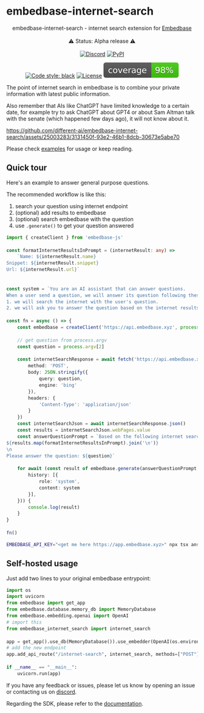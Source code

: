 
# embedbase-internet-search

<div align="center">

embedbase-internet-search - internet search extension for [Embedbase](https://github.com/different-ai/embedbase)
<br>
<br>
⚠️ Status: Alpha release ⚠️
<br>
<br>
<a href="https://discord.gg/pMNeuGrDky"><img alt="Discord" src="https://img.shields.io/discord/1066022656845025310?color=black&style=for-the-badge"></a>
<a href="https://badge.fury.io/py/embedbase-internet-search"><img alt="PyPI" src="https://img.shields.io/pypi/v/embedbase-internet-search?color=black&style=for-the-badge"></a>

[![Code style: black](https://img.shields.io/badge/code%20style-black-000000.svg)](https://github.com/psf/black)
[![License](https://img.shields.io/github/license/different-ai/embedbase)](https://github.com/different-ai/embedbase-internet-search/blob/main/LICENSE)
![Coverage Report](assets/images/coverage.svg)

</div>

The point of internet search in embedbase is to combine your private information with latest public information.

Also remember that AIs like ChatGPT have limited knowledge to a certain date, for example try to ask ChatGPT about GPT4 or about Sam Altman talk with the senate (which happened few days ago), it will not know about it.


https://github.com/different-ai/embedbase-internet-search/assets/25003283/3131450f-93e2-46b1-8dcb-30673e5abe70


Please check [examples](./examples/answer-question/README.md) for usage or keep reading.

## Quick tour

Here's an example to answer general purpose questions.

The recommended workflow is like this:
1. search your question using internet endpoint
2. (optional) add results to embedbase
3. (optional) search embedbase with the question
4. use `.generate()` to get your question answered

```ts
import { createClient } from 'embedbase-js'

const formatInternetResultsInPrompt = (internetResult: any) =>
    `Name: ${internetResult.name}
Snippet: ${internetResult.snippet}
Url: ${internetResult.url}`


const system = `You are an AI assistant that can answer questions.
When a user send a question, we will answer its question following these steps:
1. we will search the internet with the user's question.
2. we will ask you to answer the question based on the internet results.`

const fn = async () => {
    const embedbase = createClient('https://api.embedbase.xyz', process.env.EMBEDBASE_API_KEY)

    // get question from process.argv
    const question = process.argv[2]

    const internetSearchResponse = await fetch('https://api.embedbase.xyz/v1/internet-search', {
        method: 'POST',
        body: JSON.stringify({
            query: question,
            engine: 'bing'
        }),
        headers: {
            'Content-Type': 'application/json'
        }
    })
    const internetSearchJson = await internetSearchResponse.json()
    const results = internetSearchJson.webPages.value
    const answerQuestionPrompt = `Based on the following internet search results:
${results.map(formatInternetResultsInPrompt).join('\n')}
\n
Please answer the question: ${question}`

    for await (const result of embedbase.generate(answerQuestionPrompt, {
        history: [{
            role: 'system',
            content: system
        }],
    })) {
        console.log(result)
    }
}

fn()
```

```bash
EMBEDBASE_API_KEY="<get me here https://app.embedbase.xyz>" npx tsx answer.ts "What did Sam Altman say to to US Senate lately?"
```

## Self-hosted usage

Just add two lines to your original embedbase entrypoint:

```py
import os
import uvicorn
from embedbase import get_app
from embedbase.database.memory_db import MemoryDatabase
from embedbase.embedding.openai import OpenAI
# import this
from embedbase_internet_search import internet_search

app = get_app().use_db(MemoryDatabase()).use_embedder(OpenAI(os.environ["OPENAI_API_KEY"])).run()
# add the new endpoint
app.add_api_route("/internet-search", internet_search, methods=["POST"])

if __name__ == "__main__":
    uvicorn.run(app)
```

If you have any feedback or issues, please let us know by opening an issue or contacting us on [discord](https://discord.gg/pMNeuGrDky).

Regarding the SDK, please refer to the [documentation](https://docs.embedbase.xyz/sdk).
